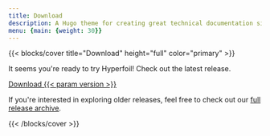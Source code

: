 ```yaml
---
title: Download
description: A Hugo theme for creating great technical documentation sites
menu: {main: {weight: 30}}
---
```


{{< blocks/cover title="Download" height="full" color="primary" >}}

<p class="lead mt-5 mb-5">It seems you're ready to try Hyperfoil! Check out the latest release.</p>

<a class="btn btn-lg btn-primary me-3 mb-4" href="{{< param url_latest_distribution >}}">
  Download {{< param version >}} <i class="fas fa-arrow-alt-circle-right ms-2"></i>
</a>

<p class="lead mt-5 mb-5">
    If you're interested in exploring older releases, feel free to check out our
    <a href="{{< param url_all_releases >}}">full release archive</a>.
</p>

{{< /blocks/cover >}}
